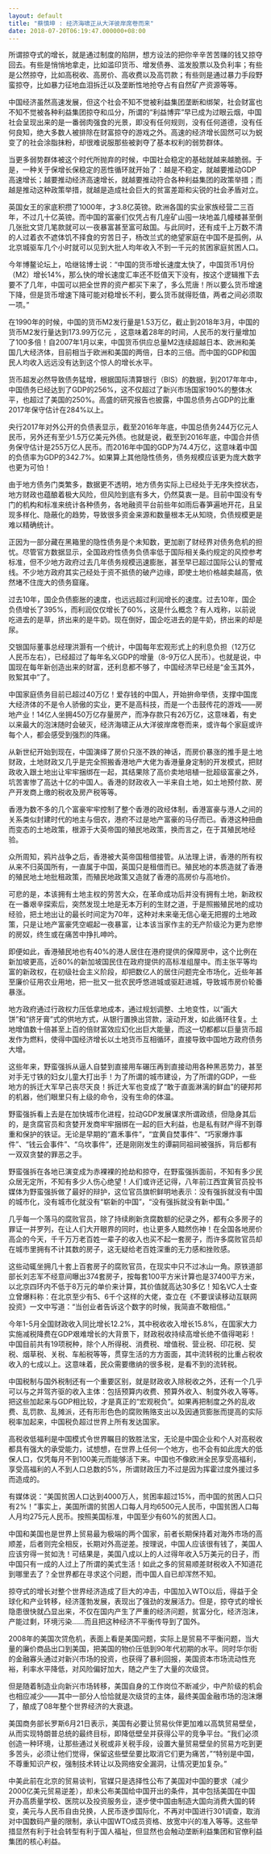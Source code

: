```yaml
---
layout: default
title: "蔡慎坤 : 经济海啸正从大洋彼岸席卷而来"
date: 2018-07-20T06:19:47.000000+08:00
---
```


所谓掠夺式的增长，就是通过制度的陷阱，想方设法的把你辛辛苦苦赚的钱又掠夺回去。有些是悄悄地拿走，比如滥印货币、增发债券、滥发股票以及负利率；有些是公然掠夺，比如高税收、高房价、高收费以及高罚款；有些则是通过暴力手段野蛮掠夺，比如暴力征地血泪拆迁以及垄断性地抢夺占有自然矿产资源等等。

中国经济虽然高速发展，但这个社会不知不觉被利益集团垄断和绑架，社会财富也不知不觉被各种利益集团掠夺和瓜分，所谓的“利益博弈”早已成为过眼云烟，中国社会呈现出来的是一番弱肉强食的光景，即没有任何规则，没有任何道德，没有任何良知，绝大多数人被排除在财富掠夺的游戏之外。高速的经济增长固然可以为蜕变了的社会涂脂抹粉，却很难说服那些被剥夺了基本权利的弱势群体。

当更多弱势群体被这个时代所抛弃的时候，中国社会稳定的基础就越来越脆弱。于是，一种关于保增长保稳定的恶性循环就开始了：越是不稳定，就越要推动GDP高速增长；越要推动经济高速增长，就越要推动符合各种利益集团的政策举措；而越是推动这种政策举措，就越是造成社会巨大的贫富差距和尖锐的社会矛盾对立。

英国女王的家底积攒了1000年，才3.8亿英镑。欧洲各国的实业家族经营二三百年，不过几十亿英镑。而中国的富豪们仅凭占有几座矿山囤一块地盖几幢楼甚至倒几张批文贷几笔款就可以一夜暴富甚至富可敌国。与此同时，还有成千上万数不清的人过着衣不遮体饥不择食的穷苦日子，杨改兰式的绝望家庭在中国不是孤例，从北京城驱车几个小时就可以见到大批人均年收入不到一千元的贫困家庭贫困人口。

今年博鳌论坛上，哈继铭博士说：“中国的货币增长速度太快了，中国货币1月份（M2）增长14%，那么快的增长速度汇率还不贬值天下没有，按这个逻辑推下去要不了几年，中国可以把全世界的资产都买下来了，多么荒唐！所以要么货币增速下降，但是货币增速下降可能对稳增长不利，要么货币就得贬值，两者之间必须取一项。”

在1990年的时候，中国的货币M2发行量是1.53万亿，截止到2018年3月，中国的货币M2发行量达到173.99万亿元 ，这意味着28年的时间，人民币的发行量增加了100多倍！自2007年1月以来，中国货币供应总量M2连续超越日本、欧洲和美国几大经济体，目前相当于欧洲和美国的两倍，日本的三倍。而中国的GDP和国民人均收入远远没有达到这个惊人的增长水平。

货币超发必然导致债务猛增，根据国际清算银行（BIS）的数据，到2017年年中，中国债务已经达到了GDP的256%，这不仅超过了新兴市场国家190%的整体水平，也超过了美国的250%。高盛的研究报告也披露，中国总债务占GDP的比重2017年保守估计在284%以上。

央行2017年对外公开的负债表显示，截至2016年年底，中国总债务244万亿元人民币，另外还有至少1.5万亿美元外债。也就是说，截至到2016年底，中国合并债务保守估计是255万亿人民币。而2016年中国的GDP为74.4万亿，这意味着中国的负债率为GDP的342.7%。如果算上其他隐性债务，债务规模应该更为庞大数字也更为可怕！

由于地方债务门类繁多，数据更不透明，地方债务实际上已经处于无序失控状态，地方财政也蕴酿着极大风险，但风险到底有多大，仍然莫衷一是。目前中国没有专门的机构和标准来统计各种债务，各地融资平台前些年如雨后春笋遍地开花，且呈现多样化、隐蔽化的趋势，导致很多资金来源和数量根本无从知晓，负债规模更是难以精确统计。

正因为一部分藏在黑箱里的隐性债务是个未知数，更加剧了财经界对债务危机的担忧。尽管官方数据显示，全国政府性债务负债率低于国际相关条约规定的风控参考标准，但不少地方政府过去几年债务规模迅速膨胀，甚至早已超过国际公认的警戒线。不少地方政府其实己经处于资不抵债的破产边缘，即使土地价格越卖越高，依然堵不住庞大的债务窟窿。

过去10年，国企负债膨胀的速度，也远远超过利润增长的速度。过去10年，国企负债增长了395%，而利润仅仅增长了60%，这是什么概念？有人戏称，以前说吃进去的是草，挤出来的是牛奶。现在倒好，国企吃进去的是牛奶，挤出来的却是尿。

交银国际董事总经理洪灏有一个统计，中国每年宏观形式上的利息负担（12万亿人民币左右），已经超过了每年名义GDP的增量（8-9万亿人民币）。也就是说，中国现在每年新创造出来的财富，还利息都不够了，中国经济早已经是“金玉其外，败絮其中”了。

中国家庭债务目前已超过40万亿！爱存钱的中国人，开始拚命举债，支撑中国庞大经济体的不是令人骄傲的实业，更不是高科技，而是一个击鼓传花的游戏——房地产业！14亿人坐拥450万亿存量房产，而净存款只有26万亿，这意味着，有史以来最大的泡沫随时会破灭，经济海啸正从大洋彼岸席卷而来，或许每个家庭或许每个人，都会感受到强烈的阵痛。

从新世纪开始到现在，中国演绎了房价只涨不跌的神话，而房价暴涨的推手是土地财政，土地财政又几乎是完全照搬香港地产大佬为香港量身定制的开发模式，把财政收入跟土地出让牢牢捆绑在一起，其结果除了高价卖地培植一批超级富豪之外，坑苦害惨了高达十亿的中国人。香港的财政收入一半来自土地，如土地预付款、房产开发商上缴的税收及房产税等等。

香港为数不多的几个富豪牢牢控制了整个香港的政经体制，香港富豪与港人之间的关系类似封建时代的地主与佃农，港府不过是地产富豪的马仔而已。香港这种扭曲而变态的土地政策，根源于大英帝国的殖民地政策，换而言之，在于其殖民地经验。

众所周知，鸦片战争之后，香港被大英帝国租借接管。从法理上讲，香港的所有权从来不归英国所有，一直属于中国，英国只是租借而已。殖民地的本质造就了香港的殖民地土地批租政策，而殖民地政策又造就了香港的高房价与高地价。

可悲的是，本该拥有土地主权的劳苦大众，在革命成功后并没有拥有土地，新政权在一番艰辛探索后，突然发现土地是无本万利的生财之道，于是照搬殖民地的成功经验，把土地出让的最长时间定为70年，这种对未来毫无信心毫无把握的土地政策，只是让地产富豪凭空崛起一夜暴富，让本该当家作主的无产阶级沦为更为悲惨的房奴，终生或在痛苦中挣扎呻吟。

即便如此，香港殖民地也有40%的港人居住在港府提供的保障房中，这个比例在新加坡更高，近80%的新加坡国民住在政府提供的高标准组屋中。而主张平等均富的新政权，在初级社会主义阶段，却把数亿人的居住问题完全市场化，近些年甚至廉价征用农业用地，把一批又一批农民呼悠进城或驱赶进城，导致城市房价轮番暴涨。

地方政府通过行政权力压低拿地成本，通过规划调整、土地变性，以“画大饼”和“挤牙膏”式的供地方式，从银行置换出贷款，滚动开发，如此循环往复。土地增值数十倍甚至上百的倍财富效应幻化出巨大能量，而这一切都都以巨量货币超发作为燃料，使得中国经济增长以土地货币互相循环，直接导致中国地方政府债务大增。

这些年来，野蛮强拆从逼人自婪到直接用车碾压再到直接动用各种黑恶势力，甚至对手无寸铁的妇女儿童大打出手！为了所谓的城市建设，为了所谓的GDP，一些地方的拆迁大军早己丧尽天良！拆迁大军也变成了“敢于直面淋漓的鲜血”的硬邦邦的机器，他们眼里只有上级的命令，没有生命的体温。

野蛮强拆看上去是在加快城市化进程，拉动GDP发展谋求所谓政绩，但隐身其后的，是贪腐官员和贪婪开发商牢牢捆绑在一起的巨大利益，也是私有财产得不到尊重和保护的铁证。无论是早期的“嘉禾事件”，“宜黄自焚事件”、“巧家爆炸事件”、“钱云会事件”、“乌坎事件”，还是刚刚发生的谭嗣同祖祠被强拆，背后都有一双双贪婪的罪恶之手。

野蛮强拆在各地已演变成为赤裸裸的抢劫和掠夺，在野蛮强拆面前，不知有多少民众居无定所，不知有多少人伤心绝望！人们或许还记得，八年前江西宜黄官员投书媒体为野蛮强拆做了最好的辩护，这位官员旗帜鲜明地表示：没有强拆就没有中国的城市化，没有城市化就没有“崭新的中国”，“没有强拆就没有新中国。”

几乎每一个落马的腐败官员，除了持续刷新贪腐数额的纪录之外，都有众多房子的罪证一并罗列，在让人们大开眼界的同时，也让更多人黯然伤神！在全国各地房价高企的今天，千千万万老百姓一辈子的收入也买不起一套房子，而许多腐败官员却在城市里拥有不计其数的房子，这无疑给老百姓深重的无力感和挫败感。

这些动辄坐拥几十套上百套房子的腐败官员，在现实中只不过冰山一角。原铁道部部长刘志军不经意间曝出374套房子，按每套100平方米计算也是37400平方米，以北京四环内不低于8万元的单价来计算，其价值就高达30多亿！知名VC人士查立曾爆料称：在北京至少有5、6千个这样的大佬，查立在《不要误读移动互联网投资》一文中写道：“当创业者告诉这个数字的时候，我简直不敢相信。”

今年1-5月全国财政收入同比增长12.2%，其中税收收入增长15.8%，在国家大力实施减税降费在GDP艰难增长的大背景下，财政税收持续高增长绝不值得喝彩！中国目前共有19项税种，除个人所得税、消费税、增值税、营业税、印花税、契税、烟草税、关税、车船税等等，贯穿生活的方方面面，其中流转税的比重占税收收入的七成以上。这意味着，民众需要缴纳的很多税，是看不到的流转税。

中国税制与国外税制还有一个重要区别，就是财政收入除税收之外，还有一个几乎可以与之并驾齐驱的收入主体：包括预算内收费、预算外收入、制度外收入等等。把这些加起来与GDP相比较，才是真正的“宏观税负”。如果再把制度之外的乱收费、乱罚款、乱摊派，还有形形色色的腐败贿赂支出以及因通货膨胀而提高的实际税率加起来，中国税负超过世界上所有发达国家。

高税收低福利是中国模式令世界瞩目的致胜法宝，无论是中国企业和个人对高税收都具有强大的承受能力，试想想，在世界上任何一个地方，也不会有如此庞大的低保人口，仅凭每月不到100美元而能够活下来。中国也不像欧洲全民享受高福利，享受高福利的人不到人口总数的5%，所谓财政压力不过是因为挥霍过度外援过多而造成的。

有媒体说：“美国贫困人口达到4000万人，贫困率超过15%，而中国的贫困人口只有2%！”事实上，美国所谓的贫困人口每人月均6500元人民币，中国贫困人口每人月均275元人民币。按照美国标准，中国至少有60%的贫困人口。

中国和美国也是世界上贸易最为极端的两个国家，前者长期保持着对海外市场的高顺差，后者则完全相反，长期对外高逆差。按理说，中国人应该很有钱了，美国人应该穷得一贫如洗！可结果是，美国八成以上的人过得年收入5万美元的日子，而中国只有一成的人过上了所谓的美式生活！如此之多的贸易顺差财税收入不知道花到哪里去了？全世界都在寻求这个问题，而中国人自已却浑然不知。

掠夺式的增长对整个世界经济造成了巨大的冲击，中国加入WTO以后，得益于全球化和产业转移，经济蓬勃发展，表现出了强劲的发展活力。但是，掠夺式的增长隐患很快就凸显出来，不仅在国内产生了严重的经济问题，贫富分化，经济泡沫，产能过剩，环境污染……而且把这种经济不平衡传导到了国外。

2008年的美国次贷危机，表面上看是美国问题，实际上是贸易不平衡问题，当大量的廉价商品出口到美国，把美国的物价压低到90年代初期的水平。同时华尔街的金融寡头通过对新兴市场的投资，也获得了暴利回报，美国资本市场流动性充裕，利率水平降低，对风险偏好加大，随之产生了大量的次级贷。

但是随着制造业向新兴市场转移，美国自身的工作岗位不断减少，中产阶级的机会也相应减少——其中一部分人恰恰就是次级贷的主体，最终美国金融市场的泡沫爆了，酿成了08年整个世界经济的大衰退。

美国商务部长罗斯6月21日表示，美国有必要让贸易伙伴更加难以高筑贸易壁垒，从而实现特朗普总统的最终目标，即降低壁垒并获得公平的竞争平台。“我们必须创造一种环境，让那些通过关税或非关税手段，设置大量贸易壁垒的贸易方吃到更多苦头，必须让他们觉得，保留这些壁垒要比取消它们更为痛苦，”“特别是中国，不尊重知识产权，强制技术转让以及网络安全漏洞，让情况更加复杂。”

中美此前在北京的贸易谈判，官媒只是选择性公布了美国对中国的要求（减少2000亿美元贸易逆差），却未公布美国给中国开出的条件，其中包括美国在中国开办高质量学校、医院以及投资服务业，逐步使中国由制造大国向消费大国的转变，美元与人民币自由兑换，人民币逐步国际化，不再对中国进行301调查，取消对中国数码产量的限制，承认中国WTO成员资格、放宽中兴的准入等等。这些举措显然有利于社会转型有利于国人福祉，但显然也会触动垄断利益集团和官僚利益集团的核心利益。


